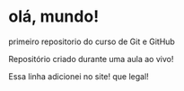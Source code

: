 # olá, mundo!
 primeiro repositorio do curso de Git e GitHub

 Repositório criado durante uma aula ao vivo!

 Essa linha adicionei no site! que legal!
